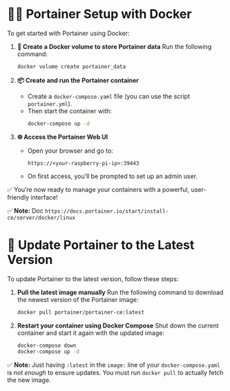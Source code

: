 # 🔧🌊 Portainer Setup with Docker

To get started with Portainer using Docker:

1. **🧱 Create a Docker volume to store Portainer data**
   Run the following command:
   ```bash
   docker volume create portainer_data
   ```

2. **📦 Create and run the Portainer container**
   - Create a `docker-compose.yaml` file (you can use the script `portainer.yml`).
   - Then start the container with:
     ```bash
     docker-compose up -d
     ```

3. **🌐 Access the Portainer Web UI**
   - Open your browser and go to:
     ```
     https://<your-raspberry-pi-ip>:39443
     ```
   - On first access, you’ll be prompted to set up an admin user.

✅ You’re now ready to manage your containers with a powerful, user-friendly interface!

✅ **Note:** Doc `https://docs.portainer.io/start/install-ce/server/docker/linux`

# 🔁 Update Portainer to the Latest Version

To update Portainer to the latest version, follow these steps:

1. **Pull the latest image manually**
   Run the following command to download the newest version of the Portainer image:
   ```bash
   docker pull portainer/portainer-ce:latest
   ```

3. **Restart your container using Docker Compose**
   Shut down the current container and start it again with the updated image:
   ```bash
   docker-compose down
   docker-compose up -d
   ```

✅ **Note:** Just having `:latest` in the `image:` line of your `docker-compose.yaml` is *not enough* to ensure updates.
You must run `docker pull` to actually fetch the new image.
